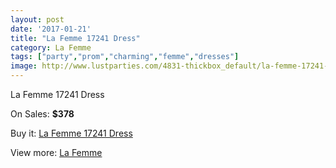```yaml
---
layout: post
date: '2017-01-21'
title: "La Femme 17241 Dress"
category: La Femme
tags: ["party","prom","charming","femme","dresses"]
image: http://www.lustparties.com/4831-thickbox_default/la-femme-17241-dress.jpg
---
```

La Femme 17241 Dress

On Sales: **$378**
<a href="https://www.lustparties.com/en/la-femme/1612-la-femme-17241-dress.html"><amp-img layout="responsive" width="600" height="600" src="//www.lustparties.com/4831-thickbox_default/la-femme-17241-dress.jpg" alt="La Femme 17241 Dress 0" /></a>
<a href="https://www.lustparties.com/en/la-femme/1612-la-femme-17241-dress.html"><amp-img layout="responsive" width="600" height="600" src="//www.lustparties.com/4832-thickbox_default/la-femme-17241-dress.jpg" alt="La Femme 17241 Dress 1" /></a>

Buy it: [La Femme 17241 Dress](https://www.lustparties.com/en/la-femme/1612-la-femme-17241-dress.html "La Femme 17241 Dress")

View more: [La Femme](https://www.lustparties.com/en/4-la-femme "La Femme")